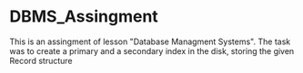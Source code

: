# DBMS_Assingment

This is an assingment of lesson "Database Managment Systems".
The task was to create a primary and a secondary index in the disk, storing the given Record structure
